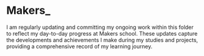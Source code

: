 # Makers_
I am regularly updating and committing my ongoing work within this folder to reflect my day-to-day progress at Makers school. These updates capture the developments and achievements I make during my studies and projects, providing a comprehensive record of my learning journey.
